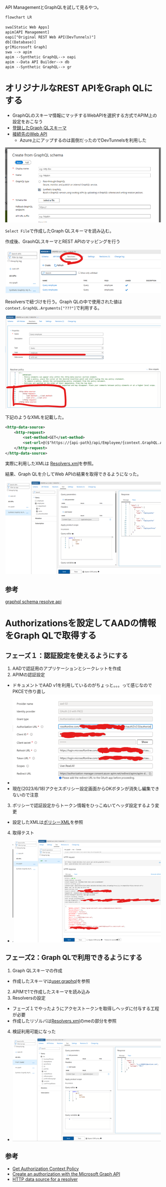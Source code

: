 API ManagementとGraphQLを試して見るやつ。

``` mermaid
flowchart LR

swa[Static Web Apps]
apim[API Management]
oapi["Original REST Web API(DevTunnels)"]
db[(Database)]
gr[Microsoft Graph]
swa --> apim
apim --Synthetic GraphQL--> oapi
apim --Data API Builder--> db
apim --Synthetic GraphQL--> gr
```

# オリジナルなREST APIをGraph QLにする

* GraphQLのスキーマ情報にマッチするWebAPIを選択する方式でAPIM上の設定をおこなう
* [登録したGraph QLスキーマ](./Apim/employee.graphql)
* [接続先のWeb API](./LearnGraphQL.Api/Controllers)
  * Azure上にアップするのは面倒だったのでDevTunnelsを利用した

![](./.attachments/2023-06-18-14-31-35.png)

`Select File`で作成したGraph QLスキーマを読み込む。

作成後、GraohQLスキーマとREST APIのマッピングを行う

![](./.attachments/2023-06-18-14-33-40.png)

Resolversで紐づけを行う。Graph QLの中で使用された値は`context.GraphQL.Arguments["???"]`で利用する。

![](./.attachments/2023-06-18-14-35-10.png)

下記のようなXMLを記載した。

``` xml
<http-data-source>
	<http-request>
		<set-method>GET</set-method>
		<set-url>@($"https://{api-path}/api/Employee/{context.GraphQL.Arguments["id"]}")</set-url>
	</http-request>
</http-data-source>
```

実際に利用したXMLは [Resolvers.xml](./Apim/Resolvers.xml)を参照。

結果、Graph QLを介してWeb APIの結果を取得できるようになった。

![](./.attachments/2023-06-18-14-40-50.png)

## 参考

[graphql schema resolve api](https://learn.microsoft.com/ja-jp/azure/api-management/graphql-schema-resolve-api)

# Authorizationsを設定してAADの情報をGraph QLで取得する

## フェーズ１：認証設定を使えるようにする

1. AADで認証用のアプリケーションとシークレットを作成
2. APIMの認証設定
  * ドキュメントでAAD v1を利用しているのがちょっと。。。って感じなのでPKCEで作り直し
  * ![](./.attachments/2023-06-18-15-27-00.png)
  * 現在(2023/6/18)アクセスポリシー設定画面からOKボタンが消失し編集できないので注意
3. ポリシーで認証設定からトークン情報をひっこぬいてヘッダ設定するよう変更
  * 設定したXMLは[ポリシーXML](./Apim/Policy.xml)を参照
4. 取得テスト
  * ![](./.attachments/2023-06-18-15-31-47.png)



## フェーズ2：Graph QLで利用できるようにする

1. Graph QLスキーマの作成
  * 作成したスキーマは[user.graphql](./Apim/user.graphql)を参照
2. APIMで1で作成したスキーマを読み込み
3. Resolversの設定
  * フェーズ１でやったようにアクセストークンを取得しヘッダに付与する工程が必要
  * 作成したリゾルバは[Resolvers.xml](./Apim/Resolvers.xml)のmeの部分を参照
4. 検証利用可能になった
  * ![](./.attachments/2023-06-18-15-50-13.png)

## 参考

* [Get Authorization Context Policy](https://learn.microsoft.com/ja-jp/azure/api-management/get-authorization-context-policy)
* [Create an authorization with the Microsoft Graph API](https://learn.microsoft.com/en-us/azure/api-management/authorizations-how-to-azure-ad)
* [HTTP data source for a resolver](https://learn.microsoft.com/en-us/azure/api-management/http-data-source-policy)